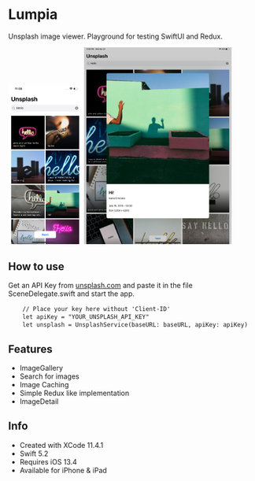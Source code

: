 # Lumpia

Unsplash image viewer. Playground for testing SwiftUI and Redux.
 
<!-- //![Alt text](Images/screenshot.png?raw=true "Title") -->
<img src="Images/screenshot_phone.png" width="150">
<img src="Images/screenshot_tablet.png" width="300">

## How to use
Get an API Key from [unsplash.com](https://unsplash.com/developers) and paste it in the file SceneDelegate.swift and start the app.

```
    // Place your key here without 'Client-ID'
    let apiKey = "YOUR_UNSPLASH_API_KEY"
    let unsplash = UnsplashService(baseURL: baseURL, apiKey: apiKey)
```

## Features
- ImageGallery
- Search for images
- Image Caching
- Simple Redux like implementation
- ImageDetail

## Info
- Created with XCode 11.4.1 
- Swift 5.2
- Requires iOS 13.4
- Available for iPhone & iPad
